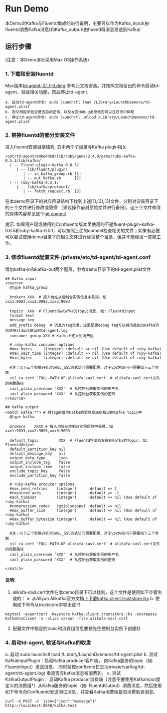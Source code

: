 # Run Demo

本Demo对Kafka与Fluentd集成的进行说明，主要可以作为Kafka_input(由fluentd消费Kafka消息)和Kafka_output(由fluend将消息发送到Kafka)

## 运行步骤

(注意：本Demo演示采用Max OS操作系统)

### 1. 下载和安装fluentd
Mac版本[td-agent-3.1.1-0.dmg](https://docs.fluentd.org/v1.0/articles/install-by-dmg) 参考此文档安装。并按照文档给出的命令启动td-agent，验证相关功能，然后停止td-agent.
```
a. 启动td-agent命令: sudo launchctl load /Library/LaunchDaemons/td-agent.plist
b. 按文档提示验证是否启动正常，以及发送debug消息是否可以在日志中体现
c. 停止td-agent命令: sudo launchctl unload /Library/LaunchDaemons/td-agent.plist
```

### 2. 替换fluentd的部分安装文件
进入fluentd安装目录结构, 其中两个子目录与Kafka plugin相关:
```
/opt/td-agent/embedded/lib/ruby/gems/2.4.0/gems/ruby-kafka-0.5.1/lib/kafka/ 
  | -- fluent-plugin-kafka-0.6.5/
     | -- lib/fluent/plugin/
        | -- in_kafka_group.rb [1]
        | -- out_kafka.rb      [2]
  | -- ruby-kafka-0.5.1/
     | -- lib/kafka/protocol/
        | -- fetch_request.rb  [3] 
```
在本demo目录下的对应目录结构下找到上述[1],[2],[3]文件，分别对安装目录下的三个文件进行修改或替换 （建议操作前对原始文件进行备份)，这三个文件修改的具体内容参见这个[git commit](https://github.com/AliwareMQ/aliware-kafka-demos/commit/ad63e4e5449e485f48e14bcce9596a1ad96f8312)

提示: 如果用户现场使用的Confluentd版本里使用的不是fluent-plugin-kafka-0.6.5和ruby-kafka-0.5.1，可以按照上面的commit检查相关的文件；如果有必要可以尝试使用demo目录下的相关文件进行替换整个目录，但并不能保证一定能工作。

### 3. 修改fluentd配置文件 /private/etc/td-agent/td-agent.conf
增加kafka-in和kafka-out两个配置，参考demo目录下的td-agent.plist文件 
```
## Kafka input
<source>
  @type kafka_group

  brokers XXX  # 接入地址从控制台实例信息中获得，如xxx1:9093,xxx2:9093,xxx3:9093
  
  topics  XXX  # Fluentd从Kafka的Topic消费, 如: FluentdInput
  format text
  message_key 
  add_prefix debug  # 消息的tag信息，这里配置debug tag可以将消费到的Kafka消息使用stdout输出到td-agent.log
  consumer_group XXX # Kafka上定义的消费组 

  # ruby-kafka consumer options
  #max_bytes     (integer) :default => nil (Use default of ruby-kafka)
  #max_wait_time (integer) :default => nil (Use default of ruby-kafka)
  #min_bytes     (integer) :default => nil (Use default of ruby-kafka)
  
  #注：以下三个参数只针对SASL_SSL方式访问需要配置，对于vpc内访问不需要如下三个参数
  ssl_ca_cert 'FULL-PATH-OF-alikafa-sasl.cert' # alikafa-sasl.cert文件的完整路径
  sasl_plain_username 'XXX'  # 从控制台获取实例的用户名
  sasl_plain_password 'XXX'  # 从控制台获取实例的密码
</source>

## Kafka output
<match kafka.**> # 将tag前缀为kafka的消息发送到指定的Kafka topic中
  @type kafka

  brokers    XXXX # 接入地址从控制台实例信息中获得，如xxx1:9093,xxx2:9093,xxx3:9093

  default_topic         XXX  # Fluentd将消息发送到Kafka的Topic, 如: FluentdOutput
  default_partition_key nil
  default_message_key   nil
  output_data_type      json
  output_include_tag    false
  output_include_time   false
  exclude_topic_key     false
  exclude_partition_key false

  # ruby-kafka producer options
  #max_send_retries    (integer)     :default => 1
  #required_acks       (integer)     :default => -1
  #ack_timeout         (integer)     :default => nil (Use default of ruby-kafka)
  #compression_codec   (gzip|snappy) :default => nil
  #max_buffer_size     (integer)     :default => nil (Use default of ruby-kafka)
  #max_buffer_bytesize (integer)     :default => nil (Use default of ruby-kafka)
  
  #注：以下三个参数只针对SASL_SSL方式访问需要配置，对于vpc内访问不需要如下三个参数
  ssl_ca_cert 'FULL-PATH-OF-alikafa-sasl.cert' # alikafa-sasl.cert文件的完整路径
  sasl_plain_username 'XXX'  # 从控制台获取实例的用户名
  sasl_plain_password 'XXX'  # 从控制台获取实例的密码
  
</match>  
```

#### 说明: 
1. alikafa-sasl.cert文件在本demo目录下可以找到，这个文件是使用如下步骤生成的：
  a. 从Aliyun Alikafka官方文档上[下载kafka.client.truststore.jks](http://common-read-files.oss-cn-shanghai.aliyuncs.com/kafka.client.truststore.jks?spm=a2c4g.11186623.2.16.cdf962b1rtKlQp&file=kafka.client.truststore.jks)
  b. 使用如下命令从truststore中导出证书
```
keytool -exportcert -keystore kafka.client.truststore.jks -storepass KafkaOnsClient -v -alias caroot -file alikafa-sasl.cert 
```
2. 配置文件中指定的topic和消费组信息要预先在控制台实例下创建好

### 4. 启动td-agent, 验证与Kafka的收发

a. 启动 sudo launchctl load /Library/LaunchDaemons/td-agent.plist
b. 测试KafkaInputPlugin：启动Kafka producer客户端， 向Kafka服务的topic（如: FluentdInput）发送消息， 同时监控conflentd日志(/private/var/log/td-agent/td-agent.log) 看是否有kafka消息被消费到。
c. 测试KafkaOutputPlugin： 启动Kafka producer消费端（注意不要使用KafkaInput里定义的消费组*）从Kafka服务的topic（如: FluentdOutput）消费消息，然后使用如下命令向Confluentd发送测试消息，并查看Kafka消费端是否消费到该消息。

```
curl -X POST -d 'json={"json":"message"}' http://localhost:8888/kafka.test
```